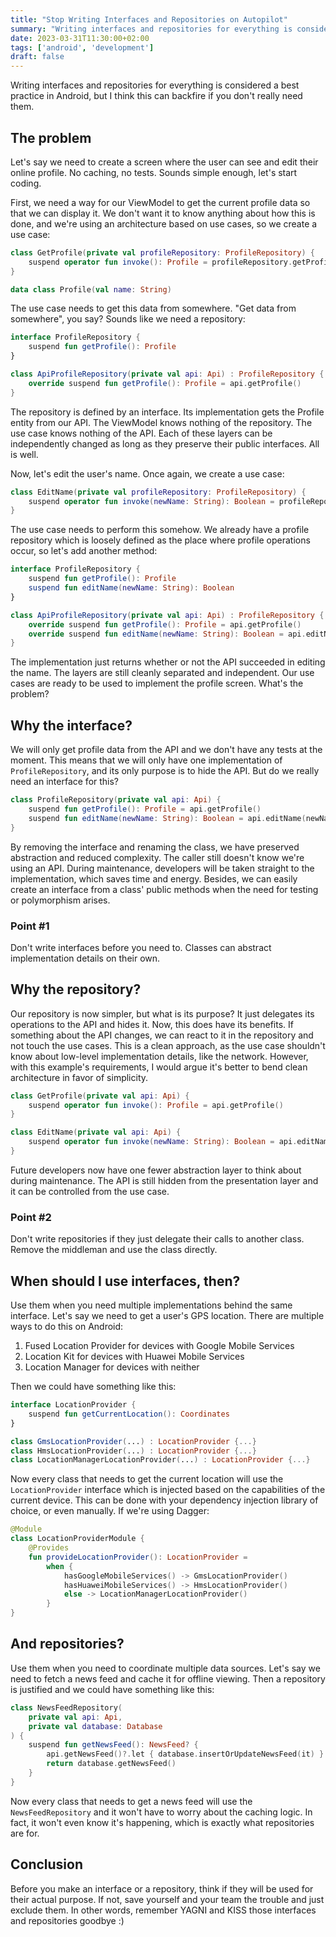 ```yaml
---
title: "Stop Writing Interfaces and Repositories on Autopilot"
summary: "Writing interfaces and repositories for everything is considered a best practice in Android, but I think this can backfire if you don't really need them."
date: 2023-03-31T11:30:00+02:00
tags: ['android', 'development']
draft: false
---
```


Writing interfaces and repositories for everything is considered a best practice in Android, but I think this can backfire if you don't really need them.

## The problem
Let's say we need to create a screen where the user can see and edit their online profile. No caching, no tests. Sounds simple enough, let's start coding.

First, we need a way for our ViewModel to get the current profile data so that we can display it. We don't want it to know anything about how this is done, and we're using an architecture based on use cases, so we create a use case:

```kt
class GetProfile(private val profileRepository: ProfileRepository) {
    suspend operator fun invoke(): Profile = profileRepository.getProfile()
}

data class Profile(val name: String)
```

The use case needs to get this data from somewhere. "Get data from somewhere", you say? Sounds like we need a repository: 

```kt
interface ProfileRepository {
    suspend fun getProfile(): Profile
}

class ApiProfileRepository(private val api: Api) : ProfileRepository {
    override suspend fun getProfile(): Profile = api.getProfile()
}
```

The repository is defined by an interface. Its implementation gets the Profile entity from our API. The ViewModel knows nothing of the repository. The use case knows nothing of the API. Each of these layers can be independently changed as long as they preserve their public interfaces. All is well.

Now, let's edit the user's name. Once again, we create a use case: 

```kt
class EditName(private val profileRepository: ProfileRepository) {
    suspend operator fun invoke(newName: String): Boolean = profileRepository.editName(newName)
}
```

The use case needs to perform this somehow. We already have a profile repository which is loosely defined as the place where profile operations occur, so let's add another method: 

```kt
interface ProfileRepository {
    suspend fun getProfile(): Profile
    suspend fun editName(newName: String): Boolean
}

class ApiProfileRepository(private val api: Api) : ProfileRepository {
    override suspend fun getProfile(): Profile = api.getProfile()
    override suspend fun editName(newName: String): Boolean = api.editName(newName)
}
```

The implementation just returns whether or not the API succeeded in editing the name. The layers are still cleanly separated and independent. Our use cases are ready to be used to implement the profile screen. What's the problem?

## Why the interface?
We will only get profile data from the API and we don't have any tests at the moment. This means that we will only have one implementation of `ProfileRepository`, and its only purpose is to hide the API. But do we really need an interface for this?

```kt
class ProfileRepository(private val api: Api) {
    suspend fun getProfile(): Profile = api.getProfile()
    suspend fun editName(newName: String): Boolean = api.editName(newName)
}
```

By removing the interface and renaming the class, we have preserved abstraction and reduced complexity. The caller still doesn't know we're using an API. During maintenance, developers will be taken straight to the implementation, which saves time and energy. Besides, we can easily create an interface from a class' public methods when the need for testing or polymorphism arises.

### Point #1
Don't write interfaces before you need to. Classes can abstract implementation details on their own.

## Why the repository? 
Our repository is now simpler, but what is its purpose? It just delegates its operations to the API and hides it. Now, this does have its benefits. If something about the API changes, we can react to it in the repository and not touch the use cases. This is a clean approach, as the use case shouldn't know about low-level implementation details, like the network. However, with this example's requirements, I would argue it's better to bend clean architecture in favor of simplicity.

```kt
class GetProfile(private val api: Api) {
    suspend operator fun invoke(): Profile = api.getProfile()
}

class EditName(private val api: Api) {
    suspend operator fun invoke(newName: String): Boolean = api.editName(newName)
}
```

Future developers now have one fewer abstraction layer to think about during maintenance. The API is still hidden from the presentation layer and it can be controlled from the use case. 

### Point #2
Don't write repositories if they just delegate their calls to another class. Remove the middleman and use the class directly.

## When should I use interfaces, then?
Use them when you need multiple implementations behind the same interface. Let's say we need to get a user's GPS location. There are multiple ways to do this on Android: 

1. Fused Location Provider for devices with Google Mobile Services
2. Location Kit for devices with Huawei Mobile Services
3. Location Manager for devices with neither

Then we could have something like this:

```kt
interface LocationProvider {
    suspend fun getCurrentLocation(): Coordinates
}

class GmsLocationProvider(...) : LocationProvider {...}
class HmsLocationProvider(...) : LocationProvider {...}
class LocationManagerLocationProvider(...) : LocationProvider {...}
```

Now every class that needs to get the current location will use the `LocationProvider` interface which is injected based on the capabilities of the current device. This can be done with your dependency injection library of choice, or even manually. If we're using Dagger: 

```kt
@Module
class LocationProviderModule {
    @Provides
    fun provideLocationProvider(): LocationProvider = 
        when {
            hasGoogleMobileServices() -> GmsLocationProvider()
            hasHuaweiMobileServices() -> HmsLocationProvider()
            else -> LocationManagerLocationProvider()
        }
}
```

## And repositories?
Use them when you need to coordinate multiple data sources. Let's say we need to fetch a news feed and cache it for offline viewing. Then a repository is justified and we could have something like this:

```kt
class NewsFeedRepository(
    private val api: Api,
    private val database: Database
) {
    suspend fun getNewsFeed(): NewsFeed? {
        api.getNewsFeed()?.let { database.insertOrUpdateNewsFeed(it) }
        return database.getNewsFeed()
    }
}
```

Now every class that needs to get a news feed will use the `NewsFeedRepository` and it won't have to worry about the caching logic. In fact, it won't even know it's happening, which is exactly what repositories are for. 

## Conclusion
Before you make an interface or a repository, think if they will be used for their actual purpose. If not, save yourself and your team the trouble and just exclude them. In other words, remember YAGNI and KISS those interfaces and repositories goodbye :)